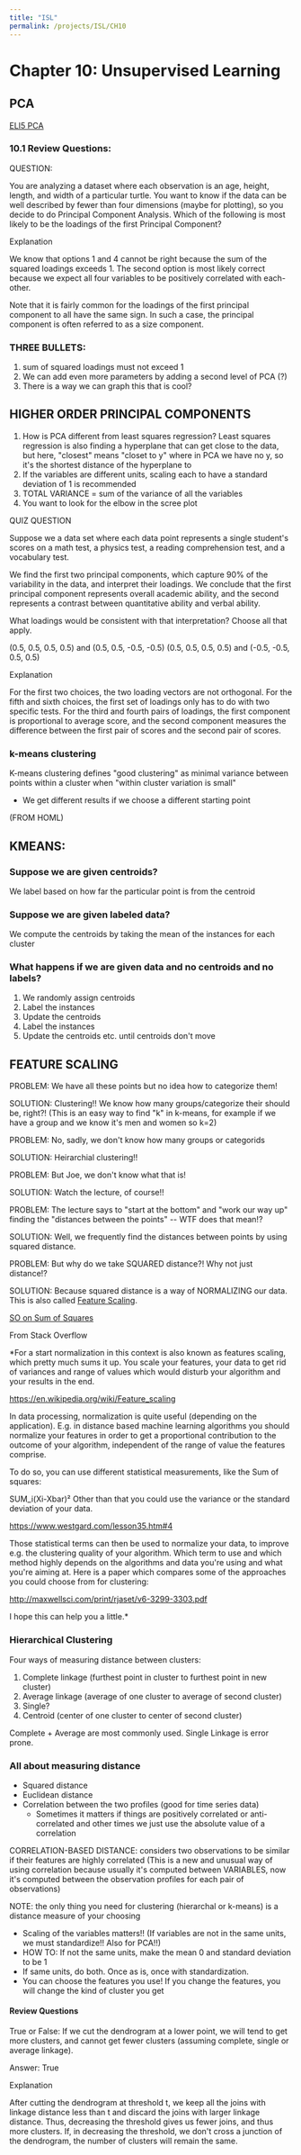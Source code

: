 ```yaml
---
title: "ISL"
permalink: /projects/ISL/CH10
---
```


# Chapter 10: Unsupervised Learning

## PCA

[ELI5 PCA](https://www.reddit.com/r/explainlikeimfive/comments/17xk21/eli5_principle_component_analysis_pcn/c89rmai/)

### 10.1 Review Questions: 

QUESTION:

You are analyzing a dataset where each observation is an age, height, length, and width of a particular turtle. You want to know if the data can be well described by fewer than four dimensions (maybe for plotting), so you decide to do Principal Component Analysis. Which of the following is most likely to be the loadings of the first Principal Component?

Explanation

We know that options 1 and 4 cannot be right because the sum of the squared loadings exceeds 1. The second option is most likely correct because we expect all four variables to be positively correlated with each-other.

Note that it is fairly common for the loadings of the first principal component to all have the same sign. In such a case, the principal component is often referred to as a size component.


### THREE BULLETS:

1. sum of squared loadings must not exceed 1
2. We can add even more parameters by adding a second level of PCA (?)
3. There is a way we can graph this that is cool? 


## HIGHER ORDER PRINCIPAL COMPONENTS

1. How is PCA different from least squares regression? Least squares regression is also finding a hyperplane that can get close to the data, but here, "closest" means "closet to y" where in PCA we have no y, so it's the shortest distance of the hyperplane to 
2. If the variables are different units, scaling each to have a standard deviation of 1 is recommended
3. TOTAL VARIANCE = sum of the variance of all the variables 
4. You want to look for the elbow in the scree plot


QUIZ QUESTION

Suppose we a data set where each data point represents a single student's scores on a math test, a physics test, a reading comprehension test, and a vocabulary test.

We find the first two principal components, which capture 90% of the variability in the data, and interpret their loadings. We conclude that the first principal component represents overall academic ability, and the second represents a contrast between quantitative ability and verbal ability.

What loadings would be consistent with that interpretation? Choose all that apply.


(0.5, 0.5, 0.5, 0.5) and (0.5, 0.5, -0.5, -0.5)
(0.5, 0.5, 0.5, 0.5) and (-0.5, -0.5, 0.5, 0.5)


Explanation

For the first two choices, the two loading vectors are not orthogonal. For the fifth and sixth choices, the first set of loadings only has to do with two specific tests. For the third and fourth pairs of loadings, the first component is proportional to average score, and the second component measures the difference between the first pair of scores and the second pair of scores.


### k-means clustering

K-means clustering defines "good clustering" as minimal variance between points within a cluster
when "within cluster variation is small"

* We get different results if we choose a different starting point

(FROM HOML)

## KMEANS:

### Suppose we are given centroids?

We label based on how far the particular point is from the centroid

### Suppose we are given labeled data?

We compute the centroids by taking the mean of the instances for each cluster 

### What happens if we are given data and no centroids and no labels?

1. We randomly assign centroids
2. Label the instances
3. Update the centroids
4. Label the instances
5. Update the centroids etc. until centroids don't move


## FEATURE SCALING

PROBLEM:
We have all these points but no idea how to categorize them!

SOLUTION:
Clustering!! We know how many groups/categorize their should be, right?! (This is an easy way to find "k" in k-means, for example if we have a group and we know it's men and women so k=2)

PROBLEM:
No, sadly, we don't know how many groups or categorids

SOLUTION:
Heirarchial clustering!! 

PROBLEM:
But Joe, we don't know what that is!

SOLUTION:
Watch the lecture, of course!!

PROBLEM:
The lecture says to "start at the bottom" and "work our way up" finding the "distances between the points" -- WTF does that mean!?

SOLUTION:
Well, we frequently find the distances between points by using squared distance. 

PROBLEM:
But why do we take SQUARED distance?! Why not just distance!?

SOLUTION:
Because squared distance is a way of NORMALIZING our data. This is also called [Feature Scaling](https://en.wikipedia.org/wiki/Feature_scaling). 

[SO on Sum of Squares](https://stackoverflow.com/questions/37681024/how-can-i-normalize-data-to-have-same-average-sum-of-square)

From Stack Overflow


*For a start normalization in this context is also known as features scaling, which pretty much sums it up. You scale your features, your data to get rid of variances and range of values which would disturb your algorithm and your results in the end.

https://en.wikipedia.org/wiki/Feature_scaling

In data processing, normalization is quite useful (depending on the application). E.g. in distance based machine learning algorithms you should normalize your features in order to get a proportional contribution to the outcome of your algorithm, independent of the range of value the features comprise.

To do so, you can use different statistical measurements, like the Sum of squares:

SUM_i(Xi-Xbar)²
Other than that you could use the variance or the standard deviation of your data.

https://www.westgard.com/lesson35.htm#4

Those statistical terms can then be used to normalize your data, to improve e.g. the clustering quality of your algorithm. Which term to use and which method highly depends on the algorithms and data you're using and what you're aiming at. Here is a paper which compares some of the approaches you could choose from for clustering:

http://maxwellsci.com/print/rjaset/v6-3299-3303.pdf

I hope this can help you a little.*


### Hierarchical Clustering

Four ways of measuring distance between clusters:
1. Complete linkage (furthest point in cluster to furthest point in new cluster)
2. Average linkage (average of one cluster to average of second cluster)
3. Single?
4. Centroid (center of one cluster to center of second cluster)

Complete + Average are most commonly used. Single Linkage is error prone.


### All about measuring distance

* Squared distance
* Euclidean distance
* Correlation between the two profiles (good for time series data)
  * Sometimes it matters if things are positively correlated or anti-correlated and other times we just use the absolute value of a correlation

CORRELATION-BASED DISTANCE: considers two observations to be similar if their features are highly correlated
(This is a new and unusual way of using correlation because usually it's computed between VARIABLES, now it's computed between the observation profiles for each pair of observations)

NOTE: the only thing you need for clustering (hierarchal or k-means) is a distance measure of your choosing

* Scaling of the variables matters!! (If variables are not in the same units, we must standardize!! Also for PCA!!)
* HOW TO: If not the same units, make the mean 0 and standard deviation to be 1
* If same units, do both. Once as is, once with standardization. 
* You can choose the features you use! If you change the features, you will change the kind of cluster you get

#### Review Questions

True or False: If we cut the dendrogram at a lower point, we will tend to get more clusters, and cannot get fewer clusters (assuming complete, single or average linkage).

Answer: True

Explanation

After cutting the dendrogram at threshold t, we keep all the joins with linkage distance less than t and discard the joins with larger linkage distance. Thus, decreasing the threshold gives us fewer joins, and thus more clusters. If, in decreasing the threshold, we don't cross a junction of the dendrogram, the number of clusters will remain the same.